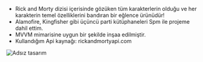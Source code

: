 - Rick and Morty dizisi içerisinde gözüken tüm karakterlerin olduğu ve her karakterin temel özelliklerini bandıran bir eğlence ürünüdür!
- Alamofire, Kingfisher gibi üçüncü parti kütüphaneleri Spm ile projeme dahil ettim.
- MVVM mimarisine uygun bir şekilde inşaa edilmiştir.
- Kullandığım Api kaynağı: rickandmortyapi.com

![Adsız tasarım](https://github.com/berke99/RickAndMortyApi/assets/171576493/a4cf8129-3494-4bb4-b2da-75f71138aa5b)
